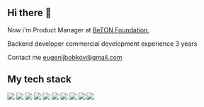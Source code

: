 ## Hi there 👋

Now i'm Product Manager at [BeTON Foundation](https://beton.foundation), 

Backend developer commercial development experience 3 years

Contact me [eugenijbobkov@gmail.com](mailto:eugenijbobkov@gmail.com)


## My tech stack

![](https://img.shields.io/badge/javascript-%23323330.svg?style=for-the-badge&logo=javascript&logoColor=%23F7DF1E)
![](https://img.shields.io/badge/jquery-%230769AD.svg?style=for-the-badge&logo=jquery&logoColor=white)
![](https://img.shields.io/badge/html5-%23E34F26.svg?style=for-the-badge&logo=html5&logoColor=white)
![](https://img.shields.io/badge/css3-%231572B6.svg?style=for-the-badge&logo=css3&logoColor=white)
![](https://img.shields.io/badge/python-%2314354C.svg?style=for-the-badge&logo=python&logoColor=white)
![](https://img.shields.io/badge/mysql-%2300f.svg?style=for-the-badge&logo=mysql&logoColor=white)
![](https://img.shields.io/badge/sqlite-%2307405e.svg?style=for-the-badge&logo=sqlite&logoColor=white)
![](https://img.shields.io/badge/nginx-%23009639.svg?style=for-the-badge&logo=nginx&logoColor=white)
![](https://img.shields.io/badge/jenkins-%232C5263.svg?style=for-the-badge&logo=jenkins&logoColor=white)
![](https://img.shields.io/badge/Ubuntu-E95420?style=for-the-badge&logo=ubuntu&logoColor=white)


